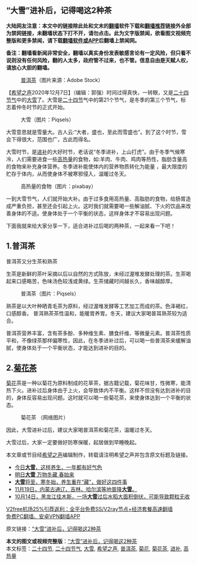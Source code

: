  <h2>“大雪”进补后，记得喝这2种茶</h2> <p class="notice"><b>大陆网友注意：本文中的链接除此处和文末的<a href="https://github.com/bannedbook/fanqiang" >翻墙</a>软件下载和<a href="https://github.com/killgcd/justmysocks/blob/master/README.md">翻墙推荐</a>链接外全部为禁网链接，未翻墙状态下打不开，请勿点击。此为文字版禁闻，欲看图文视频完整版和更多禁闻，请下载<a href="https://github.com/bannedbook/fanqiang">翻墙软件或APP</a>后翻墙上禁闻网。</p><p>备注：翻墙看新闻非常安全，翻墙以真实身份发表敏感言论有一定风险，但只看不说则没有任何风险，翻的人太多，政府管不过来，也不管。信息自由是天赋人权，请放心大胆的翻墙。</b></p>  <div class="entry"> <figure><figcaption><a href="https://www.bannedbook.org/bnews/tag/%E6%99%AE%E6%B4%B1%E8%8C%B6/" class="st_tag internal_tag" rel="tag" title="标签 普洱茶 下的日志">普洱茶</a>（图片来源：Adobe Stock）</figcaption></figure> <p>【<span class='wp_keywordlink_affiliate'><a href="https://www.soundofhope.org" title="希望之声" target="_blank">希望之声</a></span>2020年12月7日】（编辑：郭强）时间过得真快，一转眼，又是<a href="https://www.bannedbook.org/bnews/tag/%e4%ba%8c%e5%8d%81%e5%9b%9b%e8%8a%82%e6%b0%94/" class="st_tag internal_tag" rel="tag" title="标签 二十四节气 下的日志">二十四节气</a>中的<a href="https://www.bannedbook.org/bnews/tag/%E5%A4%A7%E9%9B%AA/" class="st_tag internal_tag" rel="tag" title="标签 大雪 下的日志">大雪</a>了。大雪是<a href="https://www.bannedbook.org/bnews/tag/%E4%BA%8C%E5%8D%81%E5%9B%9B%E8%8A%82/" class="st_tag internal_tag" rel="tag" title="标签 二十四节 下的日志">二十四节</a>气中的第21个节气，是冬季的第三个节气，标志着仲冬时节的正式开始。</p> <figure><figcaption>大雪（图片：Piqsels）</figcaption></figure> <p>大雪意思就是雪量大。古人云:“大者，盛也，至此而雪盛也”。到了这个时节，雪会下得很大，范围也广，古此而得名。</p> <p>大雪时节，是<a href="https://www.bannedbook.org/bnews/tag/%E8%BF%9B%E8%A1%A5/" class="st_tag internal_tag" rel="tag" title="标签 进补 下的日志">进补</a>的大好时节，老话说“冬季进补，上山打虎”。由于冬季气候寒冷，人们需要进食一些<a href="https://www.bannedbook.org/bnews/tag/%E9%AB%98%E7%83%AD%E9%87%8F/" class="st_tag internal_tag" rel="tag" title="标签 高热量 下的日志">高热量</a>的食物，如:羊肉、牛肉、鸡肉等热性，脂肪含量高的食物来补充身体营养。冬季进补能使体内的营养物质转化为能量 ，最大限度的贮存于体内，从而使身体不被寒邪侵入，温暖过冬天。</p> <figure><figcaption>高热量的食物（图片：pixabay）</figcaption></figure> <p>一到大雪节气，人们就开始大补。由于过多食用高热量、高脂肪的食物，给肠胃造成严重负担，甚至还会引起上火。这时我们就需要喝一些解油腻、下火的饮品来改善身体的不适。使身体处于一个平衡的状态，这样身体才不容易出现问题。</p>  <p>下面我就来给大家分享一下，适合进补过后喝的两种茶，一起来看一下吧！</p> <h2>1.普洱茶</h2> <p>普洱茶又分生茶和熟茶</p> <p>生茶是新鲜的茶叶采摘以后以自然的方式陈放，未经过渥堆发酵处理的茶。生茶喝起来口感略苦，色味汤色较浅或黄绿。生茶储藏时间越长久，香味越醇厚。</p> <figure><figcaption>普洱茶（图片：Piqsels）</figcaption></figure> <p>熟茶是以大叶种晒青毛茶为原料，经过渥堆发酵等工艺加工而成的茶。色泽褐红，口感醇香。 普洱熟茶茶性温和，能暖胃养胃。冬天，建议大家喝普耳熟茶较为适合。</p>  <p>普洱茶营养丰富，含有茶多酚、多种维生素、膳食纤维、等微量元素。普洱茶性质平和，不像绿茶那样偏寒性，因此，在冬季进补过后，可以喝一些普洱茶来缓解油腻，使身体处于一个平衡状态，才能达到进补的目的。</p> <h2>2.<a href="https://www.bannedbook.org/bnews/tag/%e8%8f%8a%e8%8a%b1%e8%8c%b6/" class="st_tag internal_tag" rel="tag" title="标签 菊花茶 下的日志">菊花茶</a></h2> <p><a href="https://www.bannedbook.org/bnews/tag/%E8%8F%8A%E8%8A%B1/" class="st_tag internal_tag" rel="tag" title="标签 菊花 下的日志">菊花</a>茶是一种以菊花为原料制成的花草茶，据古籍记载，菊花味甘，性微寒，能清热下火。进补过后身体由于上火，会导致体内不平衡。这样不但没有达到进补的目的，身体反容易出现问题。这时就可以喝一些菊花茶，来使身体达到一个平衡的状态。</p> <figure><figcaption>菊花茶 （网络图片）</figcaption></figure> <p>因此，大雪进补过后，建议大家喝普洱茶和菊花茶，温暖过冬天。</p> <p>大雪过后，大家一定要做好防寒保暖，起居做到早睡晚起。</p>  <p>本文章或节目经<a href="https://www.bannedbook.org/bnews/tag/%e5%b8%8c%e6%9c%9b%e4%b9%8b%e5%a3%b0/" class="st_tag internal_tag" rel="tag" title="标签 希望之声 下的日志">希望之声</a>编辑制作，转载请注明希望之声并包含原文标题及链接。</p> <ul class='op-related-articles' title='相关阅读'> <li><a href='https://www.bannedbook.org/bnews/comments/20201207/1443344.html' target='_blank'>今日<b>大雪</b>，这样养生，一年都有好气色</a></li> <li><a href='https://www.bannedbook.org/bnews/comments/20201206/1443136.html' target='_blank'>明日<b>大雪</b> 万物冬藏 春始来</a></li> <li><a href='https://www.bannedbook.org/bnews/comments/20201205/1442301.html' target='_blank'><b>大雪</b>将至，寒冬始，养生重在“藏”，做好这四件事</a></li> <li><a href='https://www.bannedbook.org/bnews/bannedvideo/20201120/1434103.html' target='_blank'>11月19日，内蒙古通辽、吉林、哈尔滨等地普降<b>大雪</b>。</a></li> <li><a href='https://www.bannedbook.org/bnews/bannedvideo/20201015/1414407.html' target='_blank'>10月14日，黑龙江佳木斯，一场<b>大雪</b>过后水稻大面积倒伏，可能导致颗粒无收</a></li> </ul> <p class="texttj"> <a href="https://www.bannedbook.org/forum23/topic22702.html" target="_blank">V2free机场25%引荐返利：全平台免费SS/V2ray节点+经济套餐高速翻墙</a><br/> <a href="https://github.com/bannedbook/fanqiang/wiki/%E7%A6%81%E9%97%BB%E7%BD%91%E5%AE%89%E5%8D%93%E7%BF%BB%E5%A2%99%E6%96%B0%E9%97%BBAPP" target="_blank">免费PC翻墙、安卓VPN翻墙APP</a></p><p>原文链接：<a class="src_link"  href="https://www.soundofhope.org/post/450502" target="_blank">“大雪”进补后，记得喝这2种茶</a></p><a name='sharetosocial'></a>       <div><b>本文的图文或视频完整版</b>：<a href='https://www.bannedbook.org/bnews/comments/20201207/1443632.html'>“大雪”进补后，记得喝这2种茶</a></div>  </div><!--END ENTRY--> <div class="postfooter"> <div>本文标签：<a href="https://www.bannedbook.org/bnews/tag/%E4%BA%8C%E5%8D%81%E5%9B%9B%E8%8A%82/" rel="tag">二十四节</a>, <a href="https://www.bannedbook.org/bnews/tag/%e4%ba%8c%e5%8d%81%e5%9b%9b%e8%8a%82%e6%b0%94/" rel="tag">二十四节气</a>, <a href="https://www.bannedbook.org/bnews/tag/%E5%A4%A7%E9%9B%AA/" rel="tag">大雪</a>, <a href="https://www.bannedbook.org/bnews/tag/%e5%b8%8c%e6%9c%9b%e4%b9%8b%e5%a3%b0/" rel="tag">希望之声</a>, <a href="https://www.bannedbook.org/bnews/tag/%E6%99%AE%E6%B4%B1%E8%8C%B6/" rel="tag">普洱茶</a>, <a href="https://www.bannedbook.org/bnews/tag/%E8%8F%8A%E8%8A%B1/" rel="tag">菊花</a>, <a href="https://www.bannedbook.org/bnews/tag/%e8%8f%8a%e8%8a%b1%e8%8c%b6/" rel="tag">菊花茶</a>, <a href="https://www.bannedbook.org/bnews/tag/%E8%BF%9B%E8%A1%A5/" rel="tag">进补</a>, <a href="https://www.bannedbook.org/bnews/tag/%E9%AB%98%E7%83%AD%E9%87%8F/" rel="tag">高热量</a></div>  </div><!--END POSTFOOTER--> 